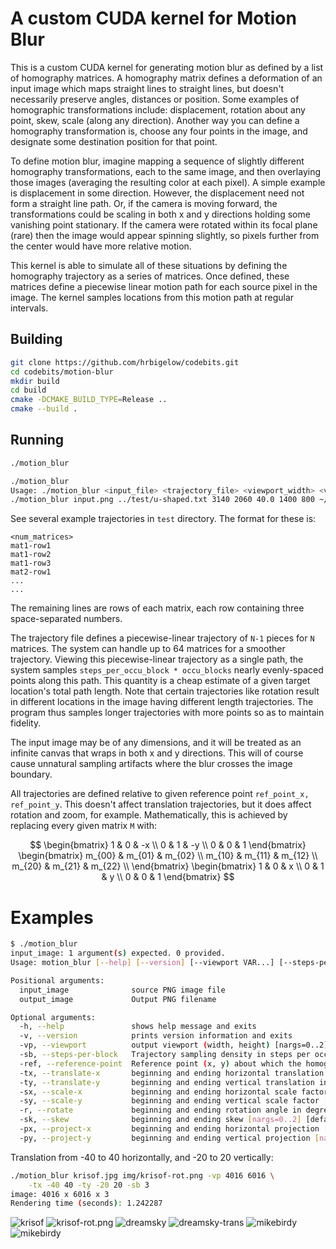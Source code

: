# A custom CUDA kernel for Motion Blur

This is a custom CUDA kernel for generating motion blur as defined by a list of
homography matrices.  A homography matrix defines a deformation of an input image
which maps straight lines to straight lines, but doesn't necessarily preserve angles,
distances or position.  Some examples of homographic transformations include:
displacement, rotation about any point, skew, scale (along any direction).  Another
way you can define a homography transformation is, choose any four points in the
image, and designate some destination position for that point.

To define motion blur, imagine mapping a sequence of slightly different homography
transformations, each to the same image, and then overlaying those images (averaging
the resulting color at each pixel).  A simple example is displacement in some
direction.  However, the displacement need not form a straight line path.  Or, if the
camera is moving forward, the transformations could be scaling in both x and y
directions holding some vanishing point stationary.  If the camera were rotated
within its focal plane (rare) then the image would appear spinning slightly, so
pixels further from the center would have more relative motion.

This kernel is able to simulate all of these situations by defining the homography
trajectory as a series of matrices.  Once defined, these matrices define a piecewise
linear motion path for each source pixel in the image.  The kernel samples locations
from this motion path at regular intervals.

## Building

```bash
git clone https://github.com/hrbigelow/codebits.git
cd codebits/motion-blur
mkdir build
cd build
cmake -DCMAKE_BUILD_TYPE=Release ..
cmake --build .
```

## Running

```bash
./motion_blur

./motion_blur
Usage: ./motion_blur <input_file> <trajectory_file> <viewport_width> <viewport_height> <steps_per_occu_block> <ref_point_x> <ref_point_y> <output_file>
./motion_blur input.png ../test/u-shaped.txt 3140 2060 40.0 1400 800 ~/blurred-input.png
```

See several example trajectories in `test` directory.  The format for these is:

    <num_matrices>
    mat1-row1
    mat1-row2
    mat1-row3
    mat2-row1
    ...
    ...

The remaining lines are rows of each matrix, each row containing three
space-separated numbers.

The trajectory file defines a piecewise-linear trajectory of `N-1` pieces for `N`
matrices.  The system can handle up to 64 matrices for a smoother trajectory.
Viewing this piecewise-linear trajectory as a single path, the system samples
`steps_per_occu_block * occu_blocks` nearly evenly-spaced points along this path.
This quantity is a cheap estimate of a given target location's total path length.
Note that certain trajectories like rotation result in different locations in the
image having different length trajectories.  The program thus samples longer
trajectories with more points so as to maintain fidelity.

The input image may be of any dimensions, and it will be treated as an infinite
canvas that wraps in both x and y directions.  This will of course cause unnatural
sampling artifacts where the blur crosses the image boundary.

All trajectories are defined relative to given reference point `ref_point_x,
ref_point_y`.  This doesn't affect translation trajectories, but it does affect
rotation and zoom, for example.  Mathematically, this is achieved by replacing every
given matrix `M` with:

$$
\begin{bmatrix}
1 & 0 & -x \\
0 & 1 & -y \\
0 & 0 & 1
\end{bmatrix}
\begin{bmatrix}
m_{00} & m_{01} & m_{02} \\
m_{10} & m_{11} & m_{12} \\
m_{20} & m_{21} & m_{22} \\
\end{bmatrix}
\begin{bmatrix}
1 & 0 & x \\
0 & 1 & y \\
0 & 0 & 1
\end{bmatrix}
$$

# Examples

```bash
$ ./motion_blur
input_image: 1 argument(s) expected. 0 provided.
Usage: motion_blur [--help] [--version] [--viewport VAR...] [--steps-per-block VAR] [--reference-point VAR...] [--translate-x VAR...] [--translate-y VAR...] [--scale-x VAR...] [--scale-y VAR...] [--rotate VAR...] [--skew VAR...] [--project-x VAR...] [--project-y VAR...] input_image output_image

Positional arguments:
  input_image              source PNG image file
  output_image             Output PNG filename

Optional arguments:
  -h, --help               shows help message and exits
  -v, --version            prints version information and exits
  -vp, --viewport          output viewport (width, height) [nargs=0..2] [default: {500 250}]
  -sb, --steps-per-block   Trajectory sampling density in steps per occupied (32 x 32) pixel block [nargs=0..1] [default: 10]
  -ref, --reference-point  Reference point (x, y) about which the homographies are taken [nargs=0..2] [default: {250 125}]
  -tx, --translate-x       beginning and ending horizontal translation in pixels [nargs=0..2] [default: {0 0}]
  -ty, --translate-y       beginning and ending vertical translation in pixels [nargs=0..2] [default: {0 0}]
  -sx, --scale-x           beginning and ending horizontal scale factor [nargs=0..2] [default: {1 1}]
  -sy, --scale-y           beginning and ending vertical scale factor [nargs=0..2] [default: {1 1}]
  -r, --rotate             beginning and ending rotation angle in degrees [nargs=0..2] [default: {0 0}]
  -sk, --skew              beginning and ending skew [nargs=0..2] [default: {0 0}]
  -px, --project-x         beginning and ending horizontal projection [nargs=0..2] [default: {0 0}]
  -py, --project-y         beginning and ending vertical projection [nargs=0..2] [default: {0 0}]
```

Translation from -40 to 40 horizontally, and -20 to 20 vertically:

```bash
./motion_blur krisof.jpg img/krisof-rot.png -vp 4016 6016 \
    -tx -40 40 -ty -20 20 -sb 3
image: 4016 x 6016 x 3
Rendering time (seconds): 1.242287
```

![krisof](./img/krisof-small.jpg)
![krisof-rot.png](./img/krisof-rot.png)
![dreamsky](./img/dreamsky-small.jpg)
![dreamsky-trans](./img/dreamsky-trans.jpg)
![mikebirdy](./img/mikebirdy-small.jpg)
![mikebirdy](./img/mikebirdy-scale.jpg)




